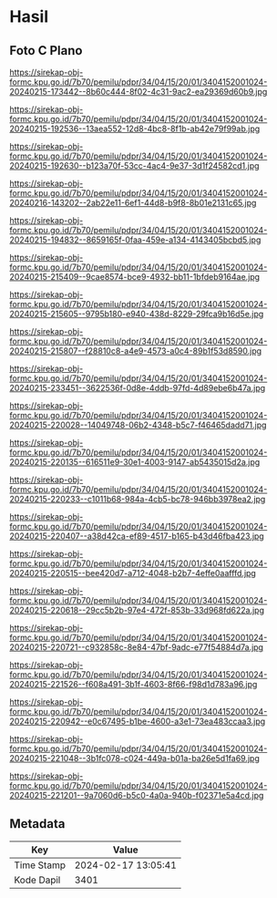 # Hasil

## Foto C Plano

https://sirekap-obj-formc.kpu.go.id/7b70/pemilu/pdpr/34/04/15/20/01/3404152001024-20240215-173442--8b60c444-8f02-4c31-9ac2-ea29369d60b9.jpg

https://sirekap-obj-formc.kpu.go.id/7b70/pemilu/pdpr/34/04/15/20/01/3404152001024-20240215-192536--13aea552-12d8-4bc8-8f1b-ab42e79f99ab.jpg

https://sirekap-obj-formc.kpu.go.id/7b70/pemilu/pdpr/34/04/15/20/01/3404152001024-20240215-192630--b123a70f-53cc-4ac4-9e37-3d1f24582cd1.jpg

https://sirekap-obj-formc.kpu.go.id/7b70/pemilu/pdpr/34/04/15/20/01/3404152001024-20240216-143202--2ab22e11-6ef1-44d8-b9f8-8b01e2131c65.jpg

https://sirekap-obj-formc.kpu.go.id/7b70/pemilu/pdpr/34/04/15/20/01/3404152001024-20240215-194832--8659165f-0faa-459e-a134-4143405bcbd5.jpg

https://sirekap-obj-formc.kpu.go.id/7b70/pemilu/pdpr/34/04/15/20/01/3404152001024-20240215-215409--9cae8574-bce9-4932-bb11-1bfdeb9164ae.jpg

https://sirekap-obj-formc.kpu.go.id/7b70/pemilu/pdpr/34/04/15/20/01/3404152001024-20240215-215605--9795b180-e940-438d-8229-29fca9b16d5e.jpg

https://sirekap-obj-formc.kpu.go.id/7b70/pemilu/pdpr/34/04/15/20/01/3404152001024-20240215-215807--f28810c8-a4e9-4573-a0c4-89b1f53d8590.jpg

https://sirekap-obj-formc.kpu.go.id/7b70/pemilu/pdpr/34/04/15/20/01/3404152001024-20240215-233451--3622536f-0d8e-4ddb-97fd-4d89ebe6b47a.jpg

https://sirekap-obj-formc.kpu.go.id/7b70/pemilu/pdpr/34/04/15/20/01/3404152001024-20240215-220028--14049748-06b2-4348-b5c7-f46465dadd71.jpg

https://sirekap-obj-formc.kpu.go.id/7b70/pemilu/pdpr/34/04/15/20/01/3404152001024-20240215-220135--616511e9-30e1-4003-9147-ab5435015d2a.jpg

https://sirekap-obj-formc.kpu.go.id/7b70/pemilu/pdpr/34/04/15/20/01/3404152001024-20240215-220233--c1011b68-984a-4cb5-bc78-946bb3978ea2.jpg

https://sirekap-obj-formc.kpu.go.id/7b70/pemilu/pdpr/34/04/15/20/01/3404152001024-20240215-220407--a38d42ca-ef89-4517-b165-b43d46fba423.jpg

https://sirekap-obj-formc.kpu.go.id/7b70/pemilu/pdpr/34/04/15/20/01/3404152001024-20240215-220515--bee420d7-a712-4048-b2b7-4effe0aafffd.jpg

https://sirekap-obj-formc.kpu.go.id/7b70/pemilu/pdpr/34/04/15/20/01/3404152001024-20240215-220618--29cc5b2b-97e4-472f-853b-33d968fd622a.jpg

https://sirekap-obj-formc.kpu.go.id/7b70/pemilu/pdpr/34/04/15/20/01/3404152001024-20240215-220721--c932858c-8e84-47bf-9adc-e77f54884d7a.jpg

https://sirekap-obj-formc.kpu.go.id/7b70/pemilu/pdpr/34/04/15/20/01/3404152001024-20240215-221526--f608a491-3b1f-4603-8f66-f98d1d783a96.jpg

https://sirekap-obj-formc.kpu.go.id/7b70/pemilu/pdpr/34/04/15/20/01/3404152001024-20240215-220942--e0c67495-b1be-4600-a3e1-73ea483ccaa3.jpg

https://sirekap-obj-formc.kpu.go.id/7b70/pemilu/pdpr/34/04/15/20/01/3404152001024-20240215-221048--3b1fc078-c024-449a-b01a-ba26e5d1fa69.jpg

https://sirekap-obj-formc.kpu.go.id/7b70/pemilu/pdpr/34/04/15/20/01/3404152001024-20240215-221201--9a7060d6-b5c0-4a0a-940b-f02371e5a4cd.jpg


## Metadata

| Key        | Value               |
| ---------- | ------------------- |
| Time Stamp | 2024-02-17 13:05:41 |
| Kode Dapil | 3401                |



